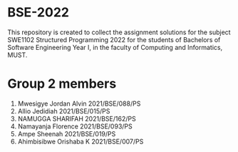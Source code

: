# BSE-2022
This repository is created to collect the assignment solutions for the subject SWE1102 Structured Programming 2022
 for the students of Bachelors of Software Engineering  Year I, in the faculty of Computing and Informatics, MUST.
# Group 2 members
1. Mwesigye Jordan Alvin 2021/BSE/088/PS
2. Allio Jedidiah         2021/BSE/015/PS
3. NAMUGGA SHARIFAH       2021/BSE/162/PS
4. Namayanja Florence     2021/BSE/093/PS
5. Ampe Sheenah           2021/BSE/019/PS
6. Ahimbisibwe Orishaba K 2021/BSE/007/PS
